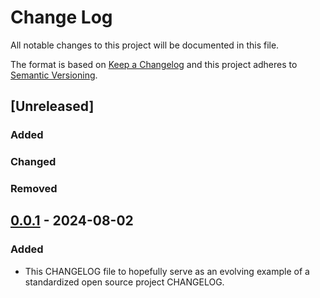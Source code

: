 # Change Log

All notable changes to this project will be documented in this file.

The format is based on [Keep a Changelog](https://keepachangelog.com/en/1.1.0/) and this project adheres to [Semantic Versioning](https://semver.org/spec/v2.0.0.html).

## [Unreleased]

### Added

### Changed

### Removed

## [0.0.1] - 2024-08-02

### Added

-   This CHANGELOG file to hopefully serve as an evolving example of a
    standardized open source project CHANGELOG.

[0.0.1]: https://github.com/kishotta/aspnetcore-api-template/releases/tag/v0.0.1
